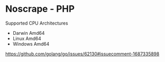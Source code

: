 # Noscrape - PHP

Supported CPU Architectures
- Darwin Amd64
- Linux Amd64
- Windows Amd64



https://github.com/golang/go/issues/62130#issuecomment-1687335898
